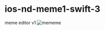 # ios-nd-meme1-swift-3
meme editor v1
![mememe](https://cloud.githubusercontent.com/assets/12479502/26091099/0ff3b43a-39d7-11e7-89ca-1ab8e2684984.png)
